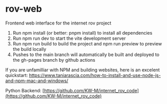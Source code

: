 # rov-web
Frontend web interface for the internet rov project

1. Run npm install (or better: pnpm install) to install all dependencies
2. Run npm run dev to start the vite development server
3. Run npm run build to build the project and npm run preview to preview the build locally
3. Pushes to the main branch will automatically be built and deployed to the gh-pages branch by github actions

If you are unfamilliar with NPM and building websites, here is an excelent quickstart:
https://www.taniarascia.com/how-to-install-and-use-node-js-and-npm-mac-and-windows/

Python Backend: [https://github.com/KW-M/internet_rov_code](https://github.com/KW-M/internet_rov_code)
